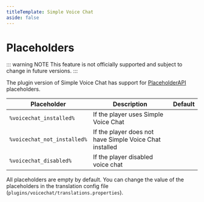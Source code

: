 ```yaml
---
titleTemplate: Simple Voice Chat
aside: false
---
```


# Placeholders

::: warning NOTE
This feature is not officially supported and subject to change in future versions.
:::

The plugin version of Simple Voice Chat has support for [PlaceholderAPI](https://www.spigotmc.org/resources/placeholderapi.6245/) placeholders.

| Placeholder                 | Description                                             | Default |
| --------------------------- | ------------------------------------------------------- | ------- |
| `%voicechat_installed%`     | If the player uses Simple Voice Chat                    | ` `     |
| `%voicechat_not_installed%` | If the player does not have Simple Voice Chat installed | ` `     |
| `%voicechat_disabled%`      | If the player disabled voice chat                       | ` `     |

All placeholders are empty by default.
You can change the value of the placeholders in the translation config file (`plugins/voicechat/translations.properties`).
